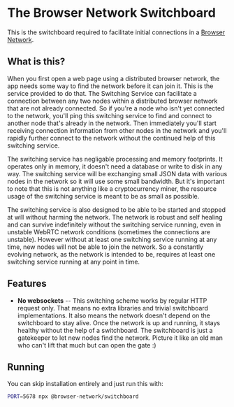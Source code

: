 # The Browser Network Switchboard

This is the switchboard required to facilitate initial connections in a
[Browser Network](https://github.com/browser-network/network).

## What is this?

When you first open a web page using a distributed browser network, the app
needs some way to find the network before it can join it. This is the service
provided to do that. The Switching Service can facilitate a connection between
any two nodes within a distributed browser network that are not already
connected. So if you're a node who isn't yet connected to the network, you'll
ping this switching service to find and connect to another node that's already
in the network. Then immediately you'll start receiving connection information
from other nodes in the network and you'll rapidly further connect to the
network without the continued help of this switching service.

The switching service has negligable processing and memory footprints. It
operates only in memory, it doesn't need a database or write to disk in any
way. The switching service will be exchanging small JSON data with various
nodes in the network so it will use some small bandwidth. But it's important to
note that this is not anything like a cryptocurrency miner, the resource usage
of the switching service is meant to be as small as possible.

The switching service is also designed to be able to be started and stopped at
will without harming the network. The network is robust and self healing and
can survive indefinitely without the switching service running, even in
unstable WebRTC network conditions (sometimes the connections are unstable).
However without at least one switching service running at any time, new nodes
will not be able to join the network. So a constantly evolving network, as the
network is intended to be, requires at least one switching service running at
any point in time.

## Features

* **No websockets** -- This switching scheme works by regular HTTP request only.
  That means no extra libraries and trivial switchboard implementations. It
  also means the network doesn't depend on the switchboard to stay alive. Once
  the network is up and running, it stays healthy without the help of a
  switchboard. The switchboard is just a gatekeeper to let new nodes find the
  network. Picture it like an old man who can't lift that much but can open the
  gate :)

## Running

You can skip installation entirely and just run this with:

```sh
PORT=5678 npx @browser-network/switchboard
```
